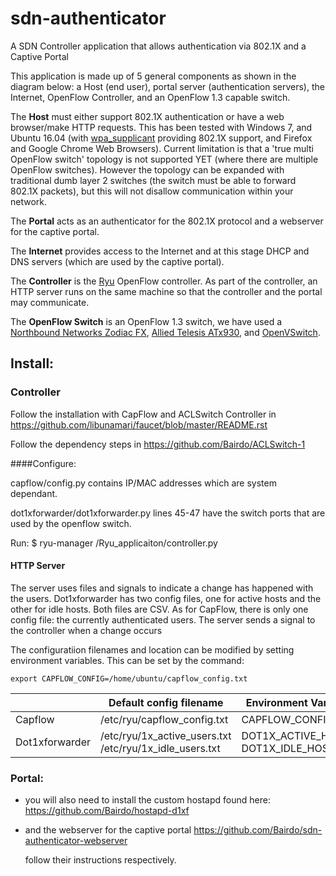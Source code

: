 # sdn-authenticator
A SDN Controller application that allows authentication via 802.1X and a Captive Portal

This application is made up of 5 general components as shown in the diagram below: a Host (end user), portal server (authentication servers), the Internet, OpenFlow Controller, and an OpenFlow 1.3 capable switch.

The **Host** must either support 802.1X authentication or have a web browser/make HTTP requests. 
This has been tested with Windows 7, and Ubuntu 16.04 (with [wpa_supplicant](https://w1.fi/wpa_supplicant/) providing 802.1X support, and Firefox and Google Chrome Web Browsers).
Current limitation is that a 'true multi OpenFlow switch' topology is not supported YET (where there are multiple OpenFlow switches).
However the topology can be expanded with traditional dumb layer 2 switches (the switch must be able to forward 802.1X packets), but this will not disallow communication within your network.

The **Portal** acts as an authenticator for the 802.1X protocol and a webserver for the captive portal.

The **Internet** provides access to the Internet and at this stage DHCP and DNS servers (which are used by the captive portal).

The **Controller** is the [Ryu](http://osrg.github.io/ryu/) OpenFlow controller. As part of the controller, an HTTP server runs on the same machine so that the controller and the portal may communicate. 

The **OpenFlow Switch** is an OpenFlow 1.3 switch, we have used a [Northbound Networks Zodiac FX](http://northboundnetworks.com), [Allied Telesis ATx930](http://www.alliedtelesis.com/products/x930-series), and [OpenVSwitch](http://openvswitch.org).




## Install:

### Controller
Follow the installation with CapFlow and ACLSwitch Controller in https://github.com/libunamari/faucet/blob/master/README.rst

Follow the dependency steps in https://github.com/Bairdo/ACLSwitch-1

####Configure:

capflow/config.py contains IP/MAC addresses which are system dependant.

dot1xforwarder/dot1xforwarder.py lines 45-47 have the switch ports that are used by the openflow switch.

Run:
$ ryu-manager <path to>/Ryu_applicaiton/controller.py

#### HTTP Server
The server uses files and signals to indicate a change has happened with the users. Dot1xforwarder has two config files, one for active hosts and the other for idle hosts. Both files are CSV. As for CapFlow, there is only one config file: the currently authenticated users. The server sends a signal to the controller when a change occurs

The configuratiion filenames and location can be modified by setting environment variables. This can be set by the command: 

```
export CAPFLOW_CONFIG=/home/ubuntu/capflow_config.txt
```

|                | Default config filename                                 | Environment Variable                | Signal  |
|----------------|---------------------------------------------------------|-------------------------------------|---------|
| Capflow        | /etc/ryu/capflow_config.txt                             | CAPFLOW_CONFIG                      | SIGUSR2 |
| Dot1xforwarder | /etc/ryu/1x_active_users.txt /etc/ryu/1x_idle_users.txt | DOT1X_ACTIVE_HOSTS DOT1X_IDLE_HOSTS | SIGUSR1 |


### Portal:
  * you will also need to install the custom hostapd found here: https://github.com/Bairdo/hostapd-d1xf
  * and the webserver for the captive portal https://github.com/Bairdo/sdn-authenticator-webserver

    follow their instructions respectively.


